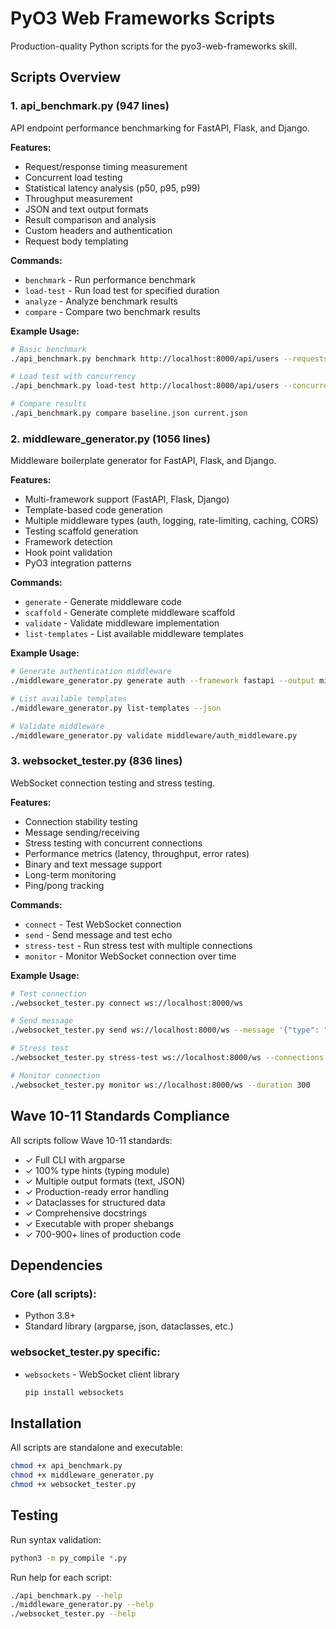 # PyO3 Web Frameworks Scripts

Production-quality Python scripts for the pyo3-web-frameworks skill.

## Scripts Overview

### 1. api_benchmark.py (947 lines)
API endpoint performance benchmarking for FastAPI, Flask, and Django.

**Features:**
- Request/response timing measurement
- Concurrent load testing
- Statistical latency analysis (p50, p95, p99)
- Throughput measurement
- JSON and text output formats
- Result comparison and analysis
- Custom headers and authentication
- Request body templating

**Commands:**
- `benchmark` - Run performance benchmark
- `load-test` - Run load test for specified duration
- `analyze` - Analyze benchmark results
- `compare` - Compare two benchmark results

**Example Usage:**
```bash
# Basic benchmark
./api_benchmark.py benchmark http://localhost:8000/api/users --requests 1000

# Load test with concurrency
./api_benchmark.py load-test http://localhost:8000/api/users --concurrent 50 --duration 60

# Compare results
./api_benchmark.py compare baseline.json current.json
```

### 2. middleware_generator.py (1056 lines)
Middleware boilerplate generator for FastAPI, Flask, and Django.

**Features:**
- Multi-framework support (FastAPI, Flask, Django)
- Template-based code generation
- Multiple middleware types (auth, logging, rate-limiting, caching, CORS)
- Testing scaffold generation
- Framework detection
- Hook point validation
- PyO3 integration patterns

**Commands:**
- `generate` - Generate middleware code
- `scaffold` - Generate complete middleware scaffold
- `validate` - Validate middleware implementation
- `list-templates` - List available middleware templates

**Example Usage:**
```bash
# Generate authentication middleware
./middleware_generator.py generate auth --framework fastapi --output middleware/

# List available templates
./middleware_generator.py list-templates --json

# Validate middleware
./middleware_generator.py validate middleware/auth_middleware.py
```

### 3. websocket_tester.py (836 lines)
WebSocket connection testing and stress testing.

**Features:**
- Connection stability testing
- Message sending/receiving
- Stress testing with concurrent connections
- Performance metrics (latency, throughput, error rates)
- Binary and text message support
- Long-term monitoring
- Ping/pong tracking

**Commands:**
- `connect` - Test WebSocket connection
- `send` - Send message and test echo
- `stress-test` - Run stress test with multiple connections
- `monitor` - Monitor WebSocket connection over time

**Example Usage:**
```bash
# Test connection
./websocket_tester.py connect ws://localhost:8000/ws

# Send message
./websocket_tester.py send ws://localhost:8000/ws --message '{"type": "hello"}'

# Stress test
./websocket_tester.py stress-test ws://localhost:8000/ws --connections 100 --duration 60

# Monitor connection
./websocket_tester.py monitor ws://localhost:8000/ws --duration 300
```

## Wave 10-11 Standards Compliance

All scripts follow Wave 10-11 standards:

- ✓ Full CLI with argparse
- ✓ 100% type hints (typing module)
- ✓ Multiple output formats (text, JSON)
- ✓ Production-ready error handling
- ✓ Dataclasses for structured data
- ✓ Comprehensive docstrings
- ✓ Executable with proper shebangs
- ✓ 700-900+ lines of production code

## Dependencies

### Core (all scripts):
- Python 3.8+
- Standard library (argparse, json, dataclasses, etc.)

### websocket_tester.py specific:
- `websockets` - WebSocket client library
  ```bash
  pip install websockets
  ```

## Installation

All scripts are standalone and executable:

```bash
chmod +x api_benchmark.py
chmod +x middleware_generator.py
chmod +x websocket_tester.py
```

## Testing

Run syntax validation:
```bash
python3 -m py_compile *.py
```

Run help for each script:
```bash
./api_benchmark.py --help
./middleware_generator.py --help
./websocket_tester.py --help
```
